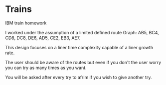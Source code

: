 # Trains
IBM train homework

I worked under the assumption of a limited defined route
Graph: AB5, BC4, CD8, DC8, DE6, AD5, CE2, EB3, AE7.

This design focuses on a liner time complexity capable 
of a liner growth rate.

The user should be aware of the routes but even if you
don't the user worry you can try as many times as you want.

You will be asked after every try to afrim if you wish to
give another try. 